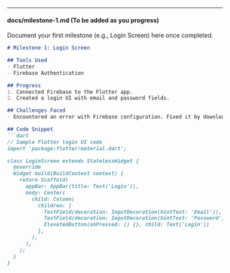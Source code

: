 ---
#### **docs/milestone-1.md** (To be added as you progress)
Document your first milestone (e.g., Login Screen) here once completed.

```markdown
# Milestone 1: Login Screen

## Tools Used
- Flutter
- Firebase Authentication

## Progress
1. Connected Firebase to the Flutter app.
2. Created a login UI with email and password fields.

## Challenges Faced
- Encountered an error with Firebase configuration. Fixed it by downloading the correct `google-services.json` file.

## Code Snippet
```dart
// Sample Flutter login UI code
import 'package:flutter/material.dart';

class LoginScreen extends StatelessWidget {
  @override
  Widget build(BuildContext context) {
    return Scaffold(
      appBar: AppBar(title: Text('Login')),
      body: Center(
        child: Column(
          children: [
            TextField(decoration: InputDecoration(hintText: 'Email')),
            TextField(decoration: InputDecoration(hintText: 'Password')),
            ElevatedButton(onPressed: () {}, child: Text('Login'))
          ],
        ),
      ),
    );
  }
}
